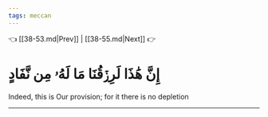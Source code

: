 ```yaml
---
tags: meccan
---
```


👈 [[38-53.md|Prev]] | [[38-55.md|Next]] 👉

# إِنَّ هَٰذَا لَرِزۡقُنَا مَا لَهُۥ مِن نَّفَادٍ

Indeed, this is Our provision; for it there is no depletion

---

